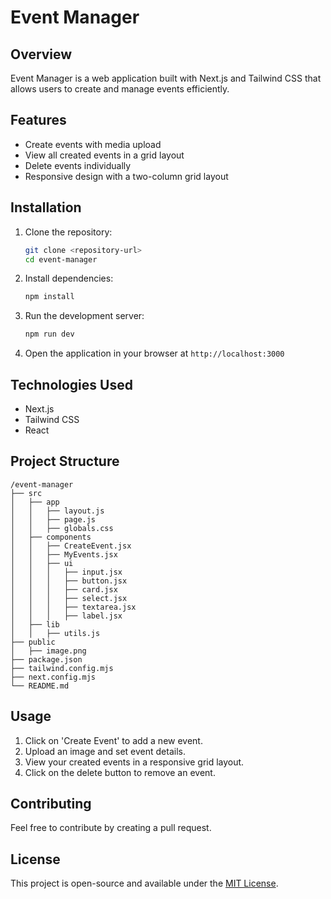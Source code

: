 # Event Manager

## Overview

Event Manager is a web application built with Next.js and Tailwind CSS that allows users to create and manage events efficiently.

## Features

- Create events with media upload
- View all created events in a grid layout
- Delete events individually
- Responsive design with a two-column grid layout

## Installation

1. Clone the repository:
   ```sh
   git clone <repository-url>
   cd event-manager
   ```
2. Install dependencies:
   ```sh
   npm install
   ```
3. Run the development server:
   ```sh
   npm run dev
   ```
4. Open the application in your browser at `http://localhost:3000`

## Technologies Used

- Next.js
- Tailwind CSS
- React

## Project Structure

```
/event-manager
├── src
│   ├── app
│   │   ├── layout.js
│   │   ├── page.js
│   │   ├── globals.css
│   ├── components
│   │   ├── CreateEvent.jsx
│   │   ├── MyEvents.jsx
│   │   ├── ui
│   │   │   ├── input.jsx
│   │   │   ├── button.jsx
│   │   │   ├── card.jsx
│   │   │   ├── select.jsx
│   │   │   ├── textarea.jsx
│   │   │   ├── label.jsx
│   ├── lib
│   │   ├── utils.js
├── public
│   ├── image.png
├── package.json
├── tailwind.config.mjs
├── next.config.mjs
└── README.md
```

## Usage

1. Click on 'Create Event' to add a new event.
2. Upload an image and set event details.
3. View your created events in a responsive grid layout.
4. Click on the delete button to remove an event.

## Contributing

Feel free to contribute by creating a pull request.

## License

This project is open-source and available under the [MIT License](LICENSE).
